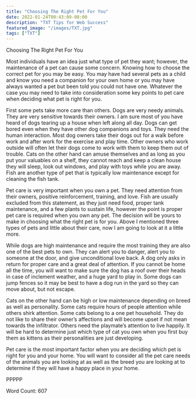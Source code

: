 ```yaml
---
title: "Choosing The Right Pet For You"
date: 2022-01-24T00:43:09-08:00
description: "TXT Tips for Web Success"
featured_image: "/images/TXT.jpg"
tags: ["TXT"]
---
```


Choosing The Right Pet For You

Most individuals have an idea just what type of pet they want; however, the maintenance of a pet can cause some concern. Knowing how to choose the correct pet for you may be easy. You may have had several pets as a child and know you need a companion for your own home or you may have always wanted a pet but been told you could not have one.  Whatever the case you may need to take into consideration some key points to pet care when deciding what pet is right for you.

First some pets take more care than others. Dogs are very needy animals.  They are very sensitive towards their owners. I am sure most of you have heard of dogs tearing up a house when left along all day. Dogs can get bored even when they have other dog companions and toys. They need the human interaction. Most dog owners take their dogs out for a walk before work and after work for the exercise and play time. Other owners who work outside will often let their dogs come to work with them to keep them out of trouble. Cats on the other hand can amuse themselves and as long as you put your valuables on a shelf, they cannot reach and keep a clean house they will sleep, look out windows, and play with toys while you are away. Fish are another type of pet that is typically low maintenance except for cleaning the fish tank.

Pet care is very important when you own a pet. They need attention from their owners, positive reinforcement, training, and love. Fish are usually excluded from this statement, as they just need food, proper tank maintenance, and a few plants to sustain life, however the point is proper pet care is required when you own any pet. The decision will be yours to make in choosing what the right pet is for you. Above I mentioned three types of pets and little about their care, now I am going to look at it a little more. 

While dogs are high maintenance and require the most training they are also one of the best pets to own. They can alert you to danger, alert you to someone at the door, and give unconditional love back. A dog only asks in return for proper care and a great deal of attention. If you cannot be home all the time, you will want to make sure the dog has a roof over their heads in case of inclement weather, and a huge yard to play in. Some dogs can jump fences so it may be best to have a dog run in the yard so they can move about, but not escape.

Cats on the other hand can be high or low maintenance depending on breed as well as personality. Some cats require hours of people attention while others shirk attention.  Some cats belong to a one pet household. They do not like to share their owner’s affections and will become upset if not mean towards the infiltrator. Others need the playmate’s attention to live happily. It will be hard to determine just which type of cat you own when you first buy them as kittens as their personalities are just developing.

Pet care is the most important factor when you are deciding which pet is right for you and your home. You will want to consider all the pet care needs of the animals you are looking at as well as the breed you are looking at to determine if they will have a happy place in your home.

PPPPP

Word Count: 607

